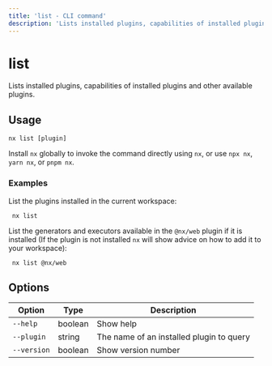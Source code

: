 ```yaml
---
title: 'list - CLI command'
description: 'Lists installed plugins, capabilities of installed plugins and other available plugins.'
---
```


# list

Lists installed plugins, capabilities of installed plugins and other available plugins.

## Usage

```shell
nx list [plugin]
```

Install `nx` globally to invoke the command directly using `nx`, or use `npx nx`, `yarn nx`, or `pnpm nx`.

### Examples

List the plugins installed in the current workspace:

```shell
 nx list
```

List the generators and executors available in the `@nx/web` plugin if it is installed (If the plugin is not installed `nx` will show advice on how to add it to your workspace):

```shell
 nx list @nx/web
```

## Options

| Option      | Type    | Description                              |
| ----------- | ------- | ---------------------------------------- |
| `--help`    | boolean | Show help                                |
| `--plugin`  | string  | The name of an installed plugin to query |
| `--version` | boolean | Show version number                      |
